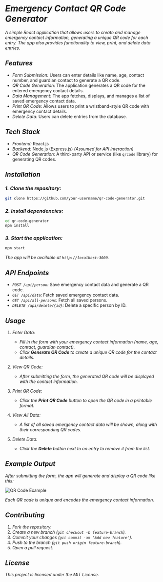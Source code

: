 # *Emergency Contact QR Code Generator*

*A simple React application that allows users to create and manage emergency contact information, generating a unique QR code for each entry. The app also provides functionality to view, print, and delete data entries.*

## *Features*

- *Form Submission:* Users can enter details like name, age, contact number, and guardian contact to generate a QR code.
- *QR Code Generation:* The application generates a QR code for the entered emergency contact details.
- *Data Management:* The app fetches, displays, and manages a list of saved emergency contact data.
- *Print QR Code:* Allows users to print a wristband-style QR code with emergency contact details.
- *Delete Data:* Users can delete entries from the database.

## *Tech Stack*

- *Frontend:* React.js
- *Backend:* Node.js (Express.js) *(Assumed for API interaction)*
- *QR Code Generation:* A third-party API or service (like `qrcode` library) for generating QR codes.

## *Installation*

### *1. Clone the repository:*

```bash
git clone https://github.com/your-username/qr-code-generator.git
```

### *2. Install dependencies:*

```bash
cd qr-code-generator
npm install
```

### *3. Start the application:*

```bash
npm start
```

*The app will be available at `http://localhost:3000`.*

## *API Endpoints*

- *`POST /api/person`:* Save emergency contact data and generate a QR code.
- *`GET /api/data`:* Fetch saved emergency contact data.
- *`GET /api/all-persons`:* Fetch all saved persons.
- *`DELETE /api/delete/{id}`:* Delete a specific person by ID.

## *Usage*

1. *Enter Data:*
   - *Fill in the form with your emergency contact information (name, age, contact, guardian contact).*
   - *Click **Generate QR Code** to create a unique QR code for the contact details.*

2. *View QR Code:*
   - *After submitting the form, the generated QR code will be displayed with the contact information.*

3. *Print QR Code:*
   - *Click the **Print QR Code** button to open the QR code in a printable format.*

4. *View All Data:*
   - *A list of all saved emergency contact data will be shown, along with their corresponding QR codes.*

5. *Delete Data:*
   - *Click the **Delete** button next to an entry to remove it from the list.*

## *Example Output*

*After submitting the form, the app will generate and display a QR code like this:*

![QR Code Example](https://via.placeholder.com/100x100.png?text=QR+Code)

*Each QR code is unique and encodes the emergency contact information.*

## *Contributing*

1. *Fork the repository.*
2. *Create a new branch (`git checkout -b feature-branch`).*
3. *Commit your changes (`git commit -am 'Add new feature'`).*
4. *Push to the branch (`git push origin feature-branch`).*
5. *Open a pull request.*

## *License*

*This project is licensed under the MIT License.*
